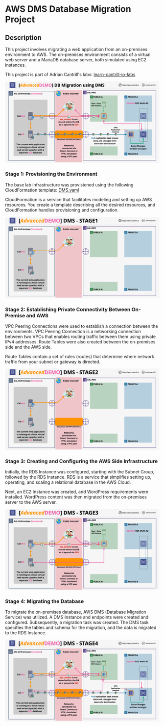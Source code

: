 # AWS DMS Database Migration Project 

## Description

This project involves migrating a web application from an on-premises environment to AWS. The on-premises environment consists of a virtual web server and a MariaDB database server, both simulated using EC2 instances.

This project is part of Adrian Cantrill's labs: [learn-cantrill-io-labs](https://github.com/acantril/learn-cantrill-io-labs)

![Overall Architecture](https://github.com/guilhermefgonc/aws-dms-db-migration/blob/main/images/ARCHITECTURE-OVERALL.png)

### Stage 1: Provisioning the Environment

   The base lab infrastructure was provisioned using the following CloudFormation template: [DMS.yaml](https://console.aws.amazon.com/cloudformation/home?region=us-east-1#/stacks/quickcreate?templateURL=https://learn-cantrill-labs.s3.amazonaws.com/aws-dms-database-migration/DMS.yaml&stackName=DMS)

   CloudFormation is a service that facilitates modeling and setting up AWS resources. You create a template describing all the desired resources, and CloudFormation handles provisioning and configuration.

   ![Stage 1 Architecture](https://github.com/guilhermefgonc/aws-dms-db-migration/blob/main/images/ARCHITECTURE-STAGE1.png)

### Stage 2: Establishing Private Connectivity Between On-Premise and AWS

   VPC Peering Connections were used to establish a connection between the environments. VPC Peering Connection is a networking connection between two VPCs that enables routing traffic between them using private IPv4 addresses. Route Tables were also created between the on-premises side and the AWS side.

   Route Tables contain a set of rules (routes) that determine where network traffic from your subnet or gateway is directed.

   ![Stage 2 Architecture](https://github.com/guilhermefgonc/aws-dms-db-migration/blob/main/images/ARCHITECTURE-STAGE2.png)

### Stage 3: Creating and Configuring the AWS Side Infrastructure

   Initially, the RDS Instance was configured, starting with the Subnet Group, followed by the RDS Instance. RDS is a service that simplifies setting up, operating, and scaling a relational database in the AWS Cloud.

   Next, an EC2 Instance was created, and WordPress requirements were installed. WordPress content was then migrated from the on-premises server to the AWS server.

   ![Stage 3 Architecture](https://github.com/guilhermefgonc/aws-dms-db-migration/blob/main/images/ARCHITECTURE-STAGE3.png)

### Stage 4: Migrating the Database

To migrate the on-premises database, AWS DMS (Database Migration Service) was utilized. A DMS Instance and endpoints were created and configured. Subsequently, a migration task was created. The DMS task specifies the tables and schema for the migration, and the data is migrated to the RDS Instance.

![Stage 4 Architecture](https://github.com/guilhermefgonc/aws-dms-db-migration/blob/main/images/ARCHITECTURE-STAGE4.png)
